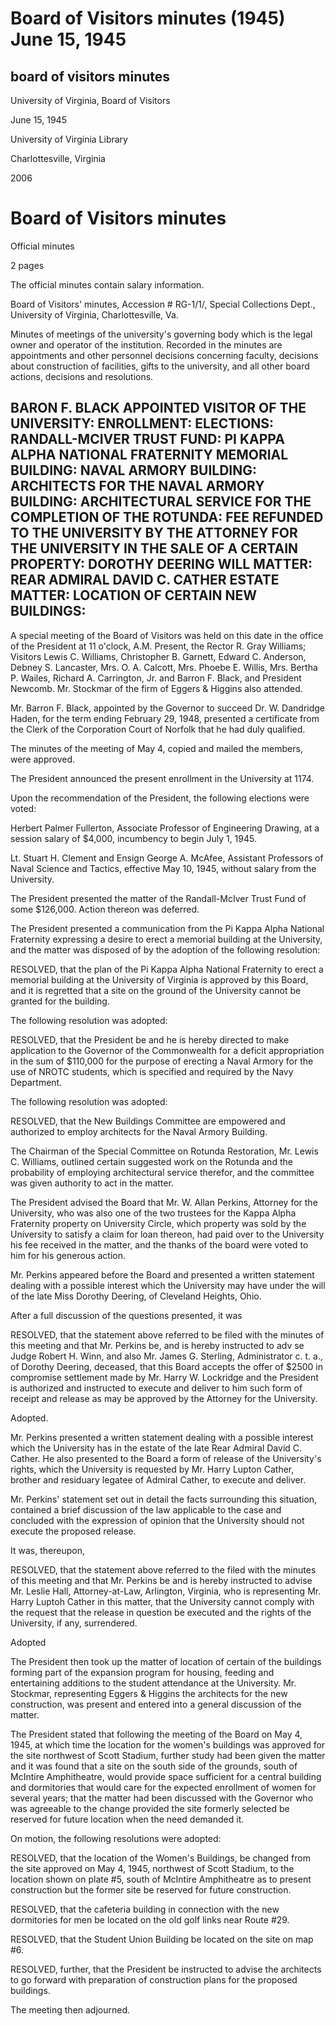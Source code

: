 Board of Visitors minutes (1945) June 15, 1945
==============================================

board of visitors minutes
-------------------------

University of Virginia, Board of Visitors

June 15, 1945

University of Virginia Library

Charlottesville, Virginia

2006

Board of Visitors minutes
=========================

Official minutes

2 pages

The official minutes contain salary information.

Board of Visitors' minutes, Accession # RG-1/1/, Special Collections Dept., University of Virginia, Charlottesville, Va.

Minutes of meetings of the university's governing body which is the legal owner and operator of the institution. Recorded in the minutes are appointments and other personnel decisions concerning faculty, decisions about construction of facilities, gifts to the university, and all other board actions, decisions and resolutions.

BARON F. BLACK APPOINTED VISITOR OF THE UNIVERSITY: ENROLLMENT: ELECTIONS: RANDALL-MCIVER TRUST FUND: PI KAPPA ALPHA NATIONAL FRATERNITY MEMORIAL BUILDING: NAVAL ARMORY BUILDING: ARCHITECTS FOR THE NAVAL ARMORY BUILDING: ARCHITECTURAL SERVICE FOR THE COMPLETION OF THE ROTUNDA: FEE REFUNDED TO THE UNIVERSITY BY THE ATTORNEY FOR THE UNIVERSITY IN THE SALE OF A CERTAIN PROPERTY: DOROTHY DEERING WILL MATTER: REAR ADMIRAL DAVID C. CATHER ESTATE MATTER: LOCATION OF CERTAIN NEW BUILDINGS:
------------------------------------------------------------------------------------------------------------------------------------------------------------------------------------------------------------------------------------------------------------------------------------------------------------------------------------------------------------------------------------------------------------------------------------------------------------------------------------------------------

A special meeting of the Board of Visitors was held on this date in the office of the President at 11 o'clock, A.M. Present, the Rector R. Gray Williams; Visitors Lewis C. Williams, Christopher B. Garnett, Edward C. Anderson, Debney S. Lancaster, Mrs. O. A. Calcott, Mrs. Phoebe E. Willis, Mrs. Bertha P. Wailes, Richard A. Carrington, Jr. and Barron F. Black, and President Newcomb. Mr. Stockmar of the firm of Eggers & Higgins also attended.

Mr. Barron F. Black, appointed by the Governor to succeed Dr. W. Dandridge Haden, for the term ending February 29, 1948, presented a certificate from the Clerk of the Corporation Court of Norfolk that he had duly qualified.

The minutes of the meeting of May 4, copied and mailed the members, were approved.

The President announced the present enrollment in the University at 1174.

Upon the recommendation of the President, the following elections were voted:

Herbert Palmer Fullerton, Associate Professor of Engineering Drawing, at a session salary of $4,000, incumbency to begin July 1, 1945.

Lt. Stuart H. Clement and Ensign George A. McAfee, Assistant Professors of Naval Science and Tactics, effective May 10, 1945, without salary from the University.

The President presented the matter of the Randall-McIver Trust Fund of some $126,000. Action thereon was deferred.

The President presented a communication from the Pi Kappa Alpha National Fraternity expressing a desire to erect a memorial building at the University, and the matter was disposed of by the adoption of the following resolution:

RESOLVED, that the plan of the Pi Kappa Alpha National Fraternity to erect a memorial building at the University of Virginia is approved by this Board, and it is regretted that a site on the ground of the University cannot be granted for the building.

The following resolution was adopted:

RESOLVED, that the President be and he is hereby directed to make application to the Governor of the Commonwealth for a deficit appropriation in the sum of $110,000 for the purpose of erecting a Naval Armory for the use of NROTC students, which is specified and required by the Navy Department.

The following resolution was adopted:

RESOLVED, that the New Buildings Committee are empowered and authorized to employ architects for the Naval Armory Building.

The Chairman of the Special Committee on Rotunda Restoration, Mr. Lewis C. Williams, outlined certain suggested work on the Rotunda and the probability of employing architectural service therefor, and the committee was given authority to act in the matter.

The President advised the Board that Mr. W. Allan Perkins, Attorney for the University, who was also one of the two trustees for the Kappa Alpha Fraternity property on University Circle, which property was sold by the University to satisfy a claim for loan thereon, had paid over to the University his fee received in the matter, and the thanks of the board were voted to him for his generous action.

Mr. Perkins appeared before the Board and presented a written statement dealing with a possible interest which the University may have under the will of the late Miss Dorothy Deering, of Cleveland Heights, Ohio.

After a full discussion of the questions presented, it was

RESOLVED, that the statement above referred to be filed with the minutes of this meeting and that Mr. Perkins be, and is hereby instructed to adv se Judge Robert H. Winn, and also Mr. James G. Sterling, Administrator c. t. a., of Dorothy Deering, deceased, that this Board accepts the offer of $2500 in compromise settlement made by Mr. Harry W. Lockridge and the President is authorized and instructed to execute and deliver to him such form of receipt and release as may be approved by the Attorney for the University.

Adopted.

Mr. Perkins presented a written statement dealing with a possible interest which the University has in the estate of the late Rear Admiral David C. Cather. He also presented to the Board a form of release of the University's rights, which the University is requested by Mr. Harry Lupton Cather, brother and residuary legatee of Admiral Cather, to execute and deliver.

Mr. Perkins' statement set out in detail the facts surrounding this situation, contained a brief discussion of the law applicable to the case and concluded with the expression of opinion that the University should not execute the proposed release.

It was, thereupon,

RESOLVED, that the statement above referred to the filed with the minutes of this meeting and that Mr. Perkins be and is hereby instructed to advise Mr. Leslie Hall, Attorney-at-Law, Arlington, Virginia, who is representing Mr. Harry Luptoh Cather in this matter, that the University cannot comply with the request that the release in question be executed and the rights of the University, if any, surrendered.

Adopted

The President then took up the matter of location of certain of the buildings forming part of the expansion program for housing, feeding and entertaining additions to the student attendance at the University. Mr. Stockmar, representing Eggers & Higgins the architects for the new construction, was present and entered into a general discussion of the matter.

The President stated that following the meeting of the Board on May 4, 1945, at which time the location for the women's buildings was approved for the site northwest of Scott Stadium, further study had been given the matter and it was found that a site on the south side of the grounds, south of McIntire Amphitheatre, would provide space sufficient for a central building and dormitories that would care for the expected enrollment of women for several years; that the matter had been discussed with the Governor who was agreeable to the change provided the site formerly selected be reserved for future location when the need demanded it.

On motion, the following resolutions were adopted:

RESOLVED, that the location of the Women's Buildings, be changed from the site approved on May 4, 1945, northwest of Scott Stadium, to the location shown on plate #5, south of McIntire Amphitheatre as to present construction but the former site be reserved for future construction.

RESOLVED, that the cafeteria building in connection with the new dormitories for men be located on the old golf links near Route #29.

RESOLVED, that the Student Union Building be located on the site on map #6.

RESOLVED, further, that the President be instructed to advise the architects to go forward with preparation of construction plans for the proposed buildings.

The meeting then adjourned.